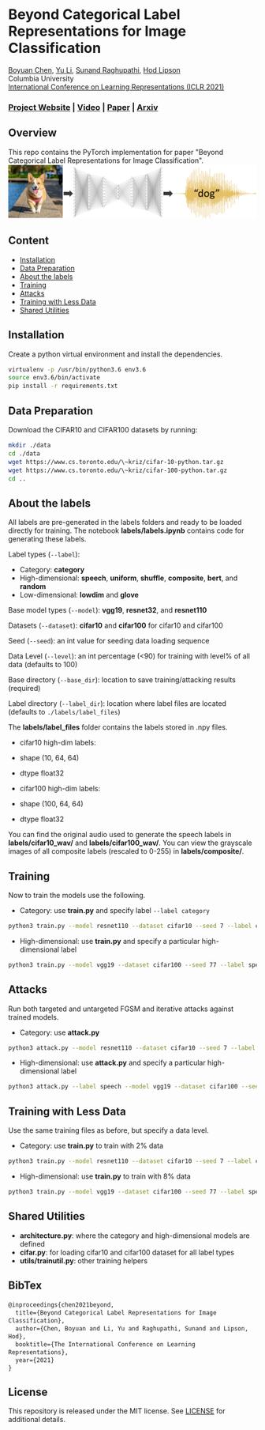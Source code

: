 # Beyond Categorical Label Representations for Image Classification

[Boyuan Chen](http://boyuanchen.com/),
[Yu Li](https://www.linkedin.com/in/lilykat),
[Sunand Raghupathi](https://www.linkedin.com/in/sunand-raghupathi),
[Hod Lipson](https://www.hodlipson.com/)
<br>
Columbia University
<br>
[International Conference on Learning Representations (ICLR 2021)](https://openreview.net/forum?id=MyHwDabUHZm)

### [Project Website](https://www.creativemachineslab.com/label-representation.html) | [Video](https://www.youtube.com/watch?v=Iq2YjHCAPRQ&t) | [Paper](https://openreview.net/forum?id=MyHwDabUHZm) | [Arxiv](https://arxiv.org/abs/2104.02226)

## Overview
This repo contains the PyTorch implementation for paper "Beyond Categorical Label Representations for Image Classification".
[![teaser](figures/teaser.png)](https://www.youtube.com/watch?v=Iq2YjHCAPRQ&t)

## Content

- [Installation](#installation)
- [Data Preparation](#data-preparation)
- [About the labels](#about-the-labels)
- [Training](#training)
- [Attacks](#attacks)
- [Training with Less Data](#training-with-less-data)
- [Shared Utilities](#shared-utilities)

## Installation

Create a python virtual environment and install the dependencies.

```bash
virtualenv -p /usr/bin/python3.6 env3.6
source env3.6/bin/activate
pip install -r requirements.txt
```

## Data Preparation

Download the CIFAR10 and CIFAR100 datasets by running:
```bash
mkdir ./data
cd ./data
wget https://www.cs.toronto.edu/\~kriz/cifar-10-python.tar.gz
wget https://www.cs.toronto.edu/\~kriz/cifar-100-python.tar.gz
cd ..
```

## About the labels
All labels are pre-generated in the labels folders and ready to be loaded directly for training. The notebook **labels/labels.ipynb** contains code for generating these labels.

Label types (```--label```):
- Category: **category**
- High-dimensional: **speech**, **uniform**, **shuffle**, **composite**, **bert**, and **random**
- Low-dimensional: **lowdim** and **glove**

Base model types (```--model```): **vgg19**, **resnet32**, and **resnet110**

Datasets (```--dataset```): **cifar10** and **cifar100** for cifar10 and cifar100

Seed (```--seed```): an int value for seeding data loading sequence

Data Level (```--level```): an int percentage (<90) for training with level% of all data (defaults to 100)

Base directory (```--base_dir```): location to save training/attacking results (required)

Label directory (```--label_dir```): location where label files are located (defaults to ```./labels/label_files```)

The **labels/label_files** folder contains the labels stored in .npy files.

* cifar10 high-dim labels:
* shape (10, 64, 64)
* dtype float32

* cifar100 high-dim labels:
* shape (100, 64, 64)
* dtype float32

You can find the original audio used to generate the speech labels in **labels/cifar10_wav/** and **labels/cifar100_wav/**. You can view the grayscale images of all composite labels (rescaled to 0-255) in **labels/composite/**.

## Training

Now to train the models use the following.
- Category: use **train.py** and specify label ```--label category```
```bash
python3 train.py --model resnet110 --dataset cifar10 --seed 7 --label category
```

- High-dimensional: use **train.py** and specify a particular high-dimensional label
```bash
python3 train.py --model vgg19 --dataset cifar100 --seed 77 --label speech
```
## Attacks
Run both targeted and untargeted FGSM and iterative attacks against trained models.
- Category: use **attack.py**
```bash
python3 attack.py --model resnet110 --dataset cifar10 --seed 7 --label category
```
- High-dimensional: use **attack.py** and specify a particular high-dimensional label
```bash
python3 attack.py --label speech --model vgg19 --dataset cifar100 --seed 77
```

## Training with Less Data
Use the same training files as before, but specify a data level.

- Category: use **train.py** to train with 2% data
```bash
python3 train.py --model resnet110 --dataset cifar10 --seed 7 --label category --level 2
```

- High-dimensional: use **train.py** to train with 8% data
```bash
python3 train.py --model vgg19 --dataset cifar100 --seed 77 --label speech --level 8
```

## Shared Utilities
- **architecture.py**: where the category and high-dimensional models are defined
- **cifar.py**: for loading cifar10 and cifar100 dataset for all label types
- **utils/trainutil.py**: other training helpers

## BibTex

```
@inproceedings{chen2021beyond,
  title={Beyond Categorical Label Representations for Image Classification},
  author={Chen, Boyuan and Li, Yu and Raghupathi, Sunand and Lipson, Hod},
  booktitle={The International Conference on Learning Representations},
  year={2021}
}
```

## License

This repository is released under the MIT license. See [LICENSE](LICENSE) for additional details.
